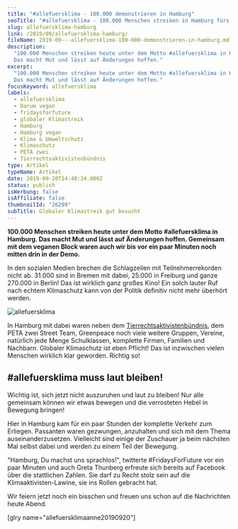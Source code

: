 ```yaml
---
title: "#allefuersklima - 100.000 demonstrieren in Hamburg"
seoTitle: "#allefuersklima - 100.000 Menschen streiken in Hamburg fürs Klima"
slug: allefuersklima-hamburg
link: /2019/09/allefuersklima-hamburg/
fileName: 2019-09---allefuersklima-100-000-demonstrieren-in-hamburg.md
description:
  "100.000 Menschen streiken heute unter dem Motto #allefuersklima in Hamburg.
  Das macht Mut und lässt auf Änderungen hoffen."
excerpt:
  "100.000 Menschen streiken heute unter dem Motto #allefuersklima in Hamburg.
  Das macht Mut und lässt auf Änderungen hoffen."
focusKeyword: allefuersklima
labels:
  - allefuersklima
  - Darum vegan
  - fridaysforfuture
  - globaler Klimastreik
  - Hamburg
  - Hamburg vegan
  - Klima & Umweltschutz
  - Klimaschutz
  - PETA zwei
  - Tierrechtsaktivistenbündnis
type: Artikel
typeName: Artikel
date: 2019-09-20T14:48:24.000Z
status: publish
isWerbung: false
isAffiliate: false
thumbnailId: "26299"
subTitle: Globaler Klimastreik gut besucht
---
```


<strong>100.000 Menschen streiken heute unter dem Motto #allefuersklima in
Hamburg. Das macht Mut und lässt auf Änderungen hoffen. Gemeinsam mit dem
veganen Block waren auch wir bis vor ein paar Minuten noch mitten drin in der
Demo.</strong>

In den sozialen Medien brechen die Schlagzeilen mit Teilnehmerrekorden nicht ab.
31.000 sind in Bremen mit dabei, 25.000 in Freiburg und ganze 270.000 in Berlin!
Das ist wirklich ganz großes Kino! Ein solch lauter Ruf nach echtem Klimaschutz
kann von der Politik definitiv nicht mehr überhört werden.

![allefuersklima](http://cardamonchai.com/wp-content/uploads/2019/09/2019-09-20-allefuersklima-13-400x300.jpg "Mit dem Tierrechtsaktivistenbündnis in Hamburg fürs Klima auf der Straße")

In Hamburg mit dabei waren neben dem
[Tierrechtsaktivistenbündnis](/2019/08/animal-rights-march-2019/), dem PETA zwei
Street Team, Greenpeace noch viele weitere Gruppen, Vereine, natürlich jede
Menge Schulklassen, komplette Firmen, Familien und Nachbarn. Globaler
Klimaschutz ist eben Pflicht! Das ist inzwischen vielen Menschen wirklich klar
geworden. Richtig so!

## #allefuersklima muss laut bleiben!

Wichtig ist, sich jetzt nicht auszuruhen und laut zu bleiben! Nur alle gemeinsam
können wir etwas bewegen und die verrosteten Hebel in Bewegung bringen!

Hier in Hamburg kam für ein paar Stunden der komplette Verkehr zum Erliegen.
Passanten waren gezwungen, anzuhalten und sich mit dem Thema
auseinanderzusetzen. Vielleicht sind einige der Zuschauer ja beim nächsten Mal
selbst dabei und werden zu einem Teil der Bewegung.

"Hamburg, Du machst uns sprachlos!", twitterte #FridaysForFuture vor ein paar
Minuten und auch Greta Thunberg erfreute sich bereits auf Facebook über die
stattlichen Zahlen. Sie darf zu Recht stolz sein auf die Klimaaktivisten-Lawine,
sie ins Rollen gebracht hat.

Wir feiern jetzt noch ein bisschen und freuen uns schon auf die Nachrichten
heute Abend.

[glry name="allefuersklimaanne20190920"]
